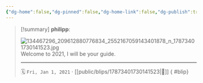 ```yaml
---
{"dg-home":false,"dg-pinned":false,"dg-home-link":false,"dg-publish":true,"tags":["dgblip"],"disabled rules":["yaml-title","yaml-title-alias","file-name-heading"],"title":"philipp on instagram @ 2021-01-01","created-date":"2021-01-01T16:00:00","updated-date":"2025-05-02T17:43:07","dg-path":"blips/17873401730141523.md","permalink":"/blips/17873401730141523/","dgPassFrontmatter":true}
---
```


> [!summary] **philipp**:
>
> ![134467296_209612880776834_2552167059143401878_n_17873401730141523.jpg](/img/user/attachments/134467296_209612880776834_2552167059143401878_n_17873401730141523.jpg)
> Welcome to 2021, I will be your guide.
> - - -
>
> 🗓️ `Fri, Jan 1, 2021` · [[public/blips/17873401730141523\|🔗]]
{ #blip}

